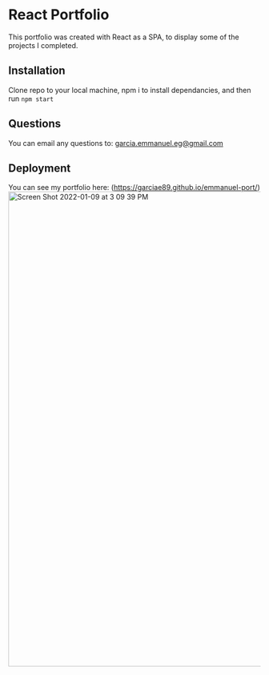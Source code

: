 # React Portfolio

This portfolio was created with React as a SPA, to display some of the projects I completed. 

## Installation
Clone repo to your local machine, npm i to install dependancies, and then run `npm start` 

## Questions
You can email any questions to: garcia.emmanuel.eg@gmail.com

## Deployment 
You can see my portfolio here:
(https://garciae89.github.io/emmanuel-port/)
<img width="948" alt="Screen Shot 2022-01-09 at 3 09 39 PM" src="https://user-images.githubusercontent.com/74579301/148703084-7a23a9af-b031-482c-a997-ec1d4b94e088.png">





